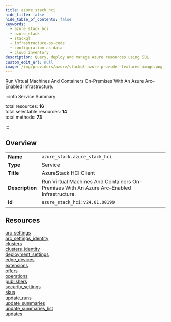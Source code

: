 ```yaml
---
title: azure_stack_hci
hide_title: false
hide_table_of_contents: false
keywords:
  - azure_stack_hci
  - azure_stack
  - stackql
  - infrastructure-as-code
  - configuration-as-data
  - cloud inventory
description: Query, deploy and manage Azure resources using SQL
custom_edit_url: null
image: /img/providers/azure/stackql-azure-provider-featured-image.png
---
```

Run Virtual Machines And Containers On-Premises With An Azure Arc–Enabled Infrastructure.  
    
:::info Service Summary

<div class="row">
<div class="providerDocColumn">
<span>total resources:&nbsp;<b>16</b></span><br />
<span>total selectable resources:&nbsp;<b>14</b></span><br />
<span>total methods:&nbsp;<b>73</b></span><br />
</div>
</div>

:::

## Overview
<table><tbody>
<tr><td><b>Name</b></td><td><code>azure_stack.azure_stack_hci</code></td></tr>
<tr><td><b>Type</b></td><td>Service</td></tr>
<tr><td><b>Title</b></td><td>AzureStack HCI Client</td></tr>
<tr><td><b>Description</b></td><td>Run Virtual Machines And Containers On-Premises With An Azure Arc–Enabled Infrastructure.</td></tr>
<tr><td><b>Id</b></td><td><code>azure_stack_hci:v24.01.00199</code></td></tr>
</tbody></table>

## Resources
<div class="row">
<div class="providerDocColumn">
<a href="/providers/azure_stack/azure_stack_hci/arc_settings/">arc_settings</a><br />
<a href="/providers/azure_stack/azure_stack_hci/arc_settings_identity/">arc_settings_identity</a><br />
<a href="/providers/azure_stack/azure_stack_hci/clusters/">clusters</a><br />
<a href="/providers/azure_stack/azure_stack_hci/clusters_identity/">clusters_identity</a><br />
<a href="/providers/azure_stack/azure_stack_hci/deployment_settings/">deployment_settings</a><br />
<a href="/providers/azure_stack/azure_stack_hci/edge_devices/">edge_devices</a><br />
<a href="/providers/azure_stack/azure_stack_hci/extensions/">extensions</a><br />
<a href="/providers/azure_stack/azure_stack_hci/offers/">offers</a><br />
</div>
<div class="providerDocColumn">
<a href="/providers/azure_stack/azure_stack_hci/operations/">operations</a><br />
<a href="/providers/azure_stack/azure_stack_hci/publishers/">publishers</a><br />
<a href="/providers/azure_stack/azure_stack_hci/security_settings/">security_settings</a><br />
<a href="/providers/azure_stack/azure_stack_hci/skus/">skus</a><br />
<a href="/providers/azure_stack/azure_stack_hci/update_runs/">update_runs</a><br />
<a href="/providers/azure_stack/azure_stack_hci/update_summaries/">update_summaries</a><br />
<a href="/providers/azure_stack/azure_stack_hci/update_summaries_list/">update_summaries_list</a><br />
<a href="/providers/azure_stack/azure_stack_hci/updates/">updates</a><br />
</div>
</div>
